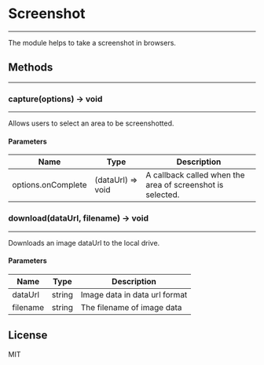 # Screenshot

---
The module helps to take a screenshot in browsers.

## Methods
---
### capture(options) -> void

---
Allows users to select an area to be screenshotted.

#### Parameters
| Name               | Type              | Description                                                |
|--------------------|-------------------|------------------------------------------------------------|
| options.onComplete | (dataUrl) => void | A callback called when the area of screenshot is selected. |

### download(dataUrl, filename) -> void

---
Downloads an image dataUrl to the local drive.

#### Parameters
| Name     | Type   | Description                       |
|----------|--------|-----------------------------------|
| dataUrl  | string | Image data in data url format     |
| filename | string | The filename of image data        |

## License
MIT
